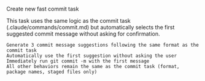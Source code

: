 Create new fast commit task

This task uses the same logic as the commit task (.claude/commands/commit.md) but automatically selects the first suggested commit message without asking for confirmation.

    Generate 3 commit message suggestions following the same format as the commit task
    Automatically use the first suggestion without asking the user
    Immediately run git commit -m with the first message
    All other behaviors remain the same as the commit task (format, package names, staged files only)
